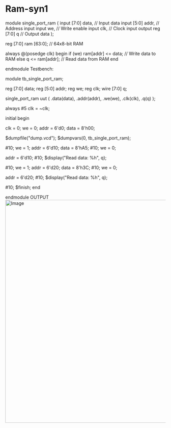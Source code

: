# Ram-syn1
module single_port_ram (
    input [7:0] data,          // Input data
    input [5:0] addr,          // Address input
    input we,                  // Write enable
    input clk,                 // Clock input
    output reg [7:0] q        // Output data
);

   reg [7:0] ram [63:0];      // 64x8-bit RAM

  always @(posedge clk) begin
        if (we)
            ram[addr] <= data; // Write data to RAM
        else
            q <= ram[addr];   // Read data from RAM
    end

endmodule
 Testbench:



module tb_single_port_ram;

  reg [7:0] data;
    reg [5:0] addr;
    reg we;
    reg clk;
    wire [7:0] q;

   
   single_port_ram uut (
        .data(data),
        .addr(addr),
        .we(we),
        .clk(clk),
        .q(q)
    );

   
   always #5 clk = ~clk;

   initial begin
        
   clk = 0;
        we = 0;
        addr = 6'd0;
        data = 8'h00;

        
  $dumpfile("dump.vcd");
  $dumpvars(0, tb_single_port_ram);

        
   #10;
   we = 1;
   addr = 6'd10;
   data = 8'hA5;
    #10;
    we = 0;

        
  addr = 6'd10;
        #10;
        $display("Read data: %h", q);

   #10;
        we = 1;
        addr = 6'd20;
        data = 8'h3C;
        #10;
        we = 0;

        
   addr = 6'd20;
        #10;
        $display("Read data: %h", q);

        
  #10;
        $finish;
    end

endmodule
OUTPUT 
<img width="1919" height="700" alt="Image" src="https://github.com/user-attachments/assets/157d2d42-c727-4a46-8ce1-0231685a9c57" />

